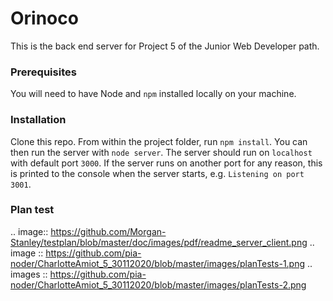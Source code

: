 # Orinoco #

This is the back end server for Project 5 of the Junior Web Developer path.

### Prerequisites ###

You will need to have Node and `npm` installed locally on your machine.

### Installation ###

Clone this repo. From within the project folder, run `npm install`. You 
can then run the server with `node server`. 
The server should run on `localhost` with default port `3000`. If the
server runs on another port for any reason, this is printed to the
console when the server starts, e.g. `Listening on port 3001`.

### Plan test ###

.. image:: https://github.com/Morgan-Stanley/testplan/blob/master/doc/images/pdf/readme_server_client.png
.. image :: https://github.com/pia-noder/CharlotteAmiot_5_30112020/blob/master/images/planTests-1.png
.. images :: https://github.com/pia-noder/CharlotteAmiot_5_30112020/blob/master/images/planTests-2.png